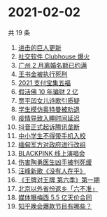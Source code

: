 # 2021-02-02

共 19 条

<!-- BEGIN -->
<!-- 最后更新时间 Tue Feb 02 2021 23:04:25 GMT+0800 (CST) -->

1. [进击的巨人更新](https://www.zhihu.com/search?q=进击的巨人)
2. [社交软件 Clubhouse 爆火](https://www.zhihu.com/search?q=clubhouse)
3. [广州 2 月离婚名额已约满](https://www.zhihu.com/search?q=预约离婚)
4. [王书金被执行死刑](https://www.zhihu.com/search?q=王书金)
5. [2021 支付宝集五福](https://www.zhihu.com/search?q=支付宝五福)
6. [假活佛 10 年骗财 2 亿](https://www.zhihu.com/search?q=假活佛)
7. [贾平凹女儿诗歌引质疑](https://www.zhihu.com/search?q=贾平凹女儿)
8. [学生模仿奥特曼被劝退](https://www.zhihu.com/search?q=学生模仿奥特曼)
9. [疫情导致入睡时间延迟](https://www.zhihu.com/search?q=睡眠周期)
10. [抖音正式起诉腾讯垄断](https://www.zhihu.com/search?q=抖音起诉腾讯)
11. [中小学生不得带手机入校](https://www.zhihu.com/search?q=中小学生手机)
12. [缅甸军方对政府进行改组](https://www.zhihu.com/search?q=缅甸军方)
13. [BLACKPINK 线上演唱会](https://www.zhihu.com/search?q=blackpink)
14. [伤害陶勇医生凶手被判死缓](https://www.zhihu.com/search?q=陶勇)
15. [汪峰新歌《没有人在乎》](https://www.zhihu.com/search?q=汪峰新歌)
16. [《王牌对王牌 第六季》第一期](https://www.zhihu.com/search?q=王牌对王牌)
17. [北京以外省份返乡「六不准」](https://www.zhihu.com/search?q=春节返乡)
18. [媒体曝梅西 5.5 亿天价合同](https://www.zhihu.com/search?q=梅西)
19. [知乎晚会爆款节目有哪些？](https://www.zhihu.com/search?q=答案奇遇夜)

<!-- END -->
